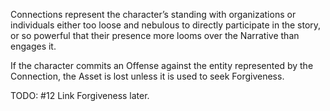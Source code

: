 Connections represent the character’s standing with organizations or individuals either too loose and nebulous to directly participate in the story, or so powerful that their presence more looms over the Narrative than engages it.

If the character commits an Offense against the entity represented by the Connection, the Asset is lost unless it is used to seek Forgiveness.

TODO: #12 Link Forgiveness later.